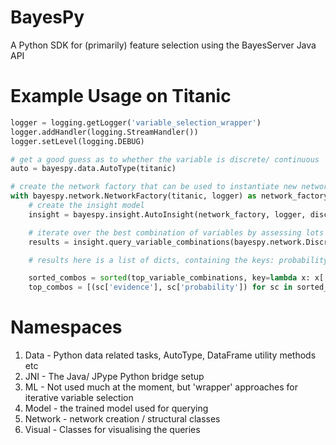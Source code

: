 # BayesPy

A Python SDK for (primarily) feature selection using the BayesServer Java API

# Example Usage on Titanic

``` python
logger = logging.getLogger('variable_selection_wrapper')
logger.addHandler(logging.StreamHandler())
logger.setLevel(logging.DEBUG)

# get a good guess as to whether the variable is discrete/ continuous
auto = bayespy.data.AutoType(titanic)

# create the network factory that can be used to instantiate new networks
with bayespy.network.NetworkFactory(titanic, logger) as network_factory:
    # create the insight model
    insight = bayespy.insight.AutoInsight(network_factory, logger, discrete=titanic[list(auto.get_discrete_variables())],         continuous=titanic[list(auto.get_continuous_variables())])

    # iterate over the best combination of variables by assessing lots of combinations of comparison queries
    results = insight.query_variable_combinations(bayespy.network.Discrete("Survived", 0))

    # results here is a list of dicts, containing the keys: probability (the percentage of cases that the model accounts for), model (the trained model), evidence (the names of the variable+states).

    sorted_combos = sorted(top_variable_combinations, key=lambda x: x['probability'], reverse=True)
    top_combos = [(sc['evidence'], sc['probability']) for sc in sorted_combos if sc['probability'] > 0.89]
```

# Namespaces

1. Data - Python data related tasks, AutoType, DataFrame utility methods etc
2. JNI - The Java/ JPype Python bridge setup
3. ML - Not used much at the moment, but 'wrapper' approaches for iterative variable selection
4. Model - the trained model used for querying
5. Network - network creation / structural classes
6. Visual - Classes for visualising the queries
